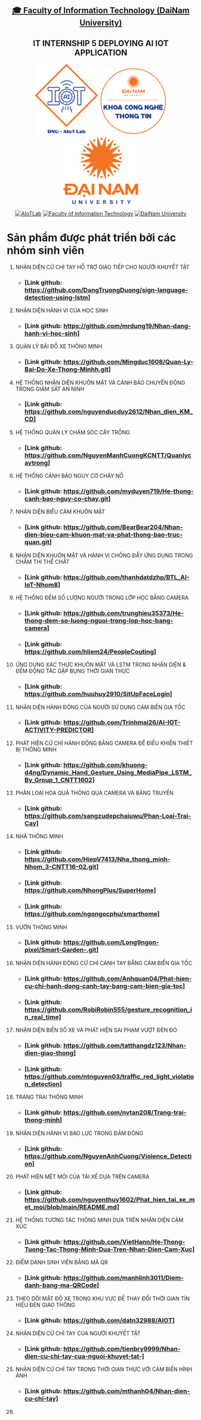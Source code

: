 <h2 align="center">
    <a href="https://dainam.edu.vn/vi/khoa-cong-nghe-thong-tin">
    🎓 Faculty of Information Technology (DaiNam University)
    </a>
</h2>
<h2 align="center">
    IT INTERNSHIP 5 DEPLOYING AI IOT APPLICATION
</h2>
<div align="center">
    <p align="center">
        <img src="docs/logo/aiotlab_logo.png" alt="AIoTLab Logo" width="170"/>
        <img src="docs/logo/fitdnu_logo.png" alt="AIoTLab Logo" width="180"/>
        <img src="docs/logo/dnu_logo.png" alt="DaiNam University Logo" width="200"/>
    </p>

[![AIoTLab](https://img.shields.io/badge/AIoTLab-green?style=for-the-badge)](https://www.facebook.com/DNUAIoTLab)
[![Faculty of Information Technology](https://img.shields.io/badge/Faculty%20of%20Information%20Technology-blue?style=for-the-badge)](https://dainam.edu.vn/vi/khoa-cong-nghe-thong-tin)
[![DaiNam University](https://img.shields.io/badge/DaiNam%20University-orange?style=for-the-badge)](https://dainam.edu.vn)

</div>

# Sản phẩm được phát triển bởi các nhóm sinh viên
 1. NHẬN DIỆN CỬ CHỈ TAY HỖ TRỢ GIAO TIẾP CHO NGƯỜI KHUYẾT TẬT
    - ### [Link github: https://github.com/DangTruongDuong/sign-language-detection-using-lstm]
 2. NHẬN DIỆN HÀNH VI CỦA HỌC SINH
    - ### [Link github: https://github.com/mrdung19/Nhan-dang-hanh-vi-hoc-sinh]
 3. QUẢN LÝ BÃI ĐỖ XE THÔNG MINH
    - ### [Link github: https://github.com/Mingduc1608/Quan-Ly-Bai-Do-Xe-Thong-Minhh.git]
 4. HỆ THỐNG NHẬN DIỆN KHUÔN MẶT VÀ CẢNH BÁO CHUYỂN ĐỘNG TRONG GIÁM SÁT AN NINH
    - ### [Link github: https://github.com/nguyenducduy2612/Nhan_dien_KM_CD]
 5. HỆ THỐNG QUẢN LÝ CHĂM SÓC CÂY TRỒNG
    - ### [Link github: https://github.com/NguyenManhCuongKCNTT/Quanlycaytrong]
 6. HỆ THỐNG CẢNH BÁO NGUY CƠ CHÁY NỔ
    - ### [Link github: https://github.com/myduyen719/He-thong-canh-bao-nguy-co-chay.git]
 7. NHẬN DIỆN BIỂU CẢM KHUÔN MẶT
    - ### [Link github: https://github.com/BearBear204/Nhan-dien-bieu-cam-khuon-mat-va-phat-thong-bao-truc-quan.git]
 8. NHẬN DIỆN KHUÔN MẶT VÀ HÀNH VI CHỐNG ĐẨY ỨNG DỤNG TRONG CHẤM THI THỂ CHẤT
    - ### [Link github: https://github.com/thanhdatdzhp/BTL_AI-IoT-Nhom8]
 9. HỆ THỐNG ĐẾM SỐ LƯỢNG NGƯỜI TRONG LỚP HỌC BẰNG CAMERA
    - ### [Link github: https://github.com/trunghieu35373/He-thong-dem-so-luong-nguoi-trong-lop-hoc-bang-camera]
    - ### [Link github: https://github.com/hliem24/PeopleCouting]
 1. ỨNG DỤNG XÁC THỰC KHUÔN MẶT VÀ LSTM TRONG NHẬN DIỆN & ĐẾM ĐỘNG TÁC GẬP BỤNG THỜI GIAN THỰC
    - ### [Link github: https://github.com/huuhuy2910/SitUpFaceLogin]
 1. NHẬN DIỆN HÀNH ĐỘNG CỦA NGƯỜI SỬ DỤNG CẢM BIẾN GIA TỐC
    - ### [Link github: https://github.com/Trinhmai26/AI-IOT-ACTIVITY-PREDICTOR]
 1. PHÁT HIỆN CỬ CHỈ HÀNH ĐỘNG BẰNG CAMERA ĐỂ ĐIỀU KHIỂN THIẾT BỊ THÔNG MINH
    - ### [Link github: https://github.com/khuong-d4ng/Dynamic_Hand_Gesture_Using_MediaPipe_LSTM_By_Group_1_CNTT1602]
 1. PHÂN LOẠI HOA QUẢ THÔNG QUA CAMERA VÀ BĂNG TRUYỀN
    - ### [Link github: https://github.com/sangzudepchaiuwu/Phan-Loai-Trai-Cay]
 1. NHÀ THÔNG MINH
    - ### [Link github: https://github.com/HiepV7413/Nha_thong_minh-Nhom_3-CNTT16-02.git]
    - ### [Link github: https://github.com/NhongPlus/SuperHome]
    - ### [Link github: https://github.com/ngongocphu/smarthome]
 1. VƯỜN THÔNG MINH
    - ### [Link github: https://github.com/Long9ngon-pixel/Smart-Garden-.git]
 1. NHẬN DIỆN HÀNH ĐỘNG CỬ CHỈ CÁNH TAY BẰNG CẢM BIẾN GIA TỐC
    - ### [Link github: https://github.com/Anhquan04/Phat-hien-cu-chi-hanh-dong-canh-tay-bang-cam-bien-gia-toc]
    - ### [Link github: https://github.com/RobiRobin555/gesture_recognition_in_real_time]
 1. NHẬN DIỆN BIỂN SỐ XE VÀ PHÁT HIỆN SAI PHẠM VƯỢT ĐÈN ĐỎ
    - ### [Link github: https://github.com/tatthangdz123/Nhan-dien-giao-thong]
    - ### [Link github: https://github.com/ntnguyen03/traffic_red_light_violation_detection]
 1. TRANG TRẠI THÔNG MINH
    - ### [Link github: https://github.com/nvtan208/Trang-trai-thong-minh]
 1. NHẬN DIỆN HÀNH VI BẠO LỰC TRONG ĐÁM ĐÔNG
    - ### [Link github: https://github.com/NguyenAnhCuong/Violence_Detection]
 1. PHÁT HIỆN MỆT MỎI CỦA TÀI XẾ DỰA TRÊN CAMERA
    - ### [Link github: https://github.com/nguyenthuy1602/Phat_hien_tai_xe_met_moi/blob/main/README.md]
 1. HỆ THỐNG TƯƠNG TÁC THÔNG MINH DỰA TRÊN NHẬN DIỆN CẢM XÚC
    - ### [Link github: https://github.com/VietHann/He-Thong-Tuong-Tac-Thong-Minh-Dua-Tren-Nhan-Dien-Cam-Xuc]
 1. ĐIỂM DANH SINH VIÊN BẰNG MÃ QR
    - ### [Link github: https://github.com/manhlinh3011/Diem-danh-bang-ma-QRCode]
 1. THEO DÕI MẬT ĐỘ XE TRONG KHU VỰC ĐỂ THAY ĐỔI THỜI GIAN TÍN HIỆU ĐÈN GIAO THÔNG
    - ### [Link github: https://github.com/datn32988/AIOT]
 1. NHẬN DIỆN CỬ CHỈ TAY CỦA NGƯỜI KHUYẾT TẬT
    - ### [Link github: https://github.com/tienbry9999/Nhan-dien-cu-chi-tay-cua-nguoi-khuyet-tat-]
 1. NHẬN DIỆN CỬ CHỈ TAY TRONG THỜI GIAN THỰC VỚI CẢM BIẾN HÌNH ẢNH
    - ### [Link github: https://github.com/mthanh04/Nhan-dien-cu-chi-tay]
 1. 